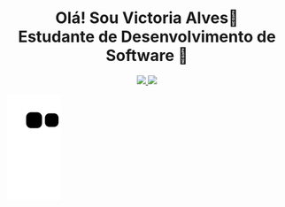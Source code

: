 <h1 align=center>Olá! Sou Victoria Alves👋<br>Estudante de Desenvolvimento de Software 📖</h1>


<div align="center">
  <a href="https://github.com/vicalves18">
  <img height="180em" src="https://github-readme-stats.vercel.app/api?username=vicalves18&show_icons=true&theme=synthwave&include_all_commits=true&count_private=true"/>
  <img height="180em" src="https://github-readme-stats.vercel.app/api/top-langs/?username=vicalves18&layout=compact&langs_count=7&theme=synthwave"/>
</div>

 ![Snake animation](https://github.com/vicalves18/vicalves18/blob/output/github-contribution-grid-snake.svg)
 
